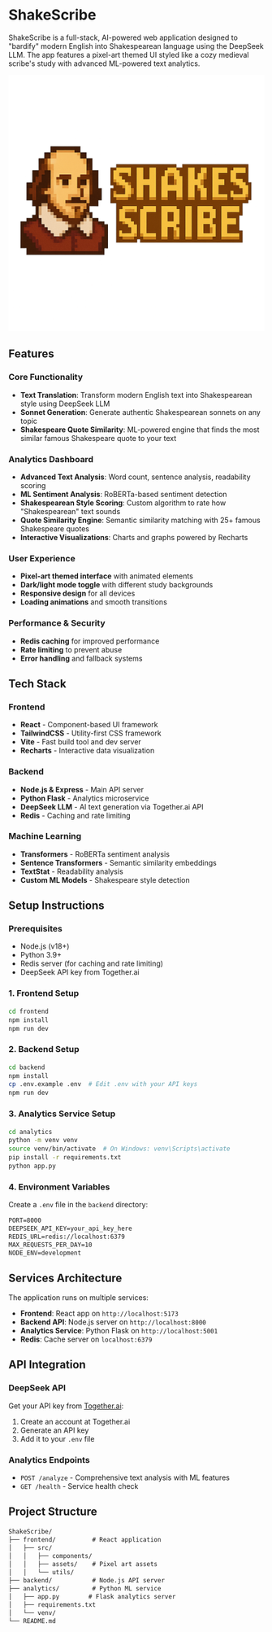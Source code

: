 # ShakeScribe

ShakeScribe is a full-stack, AI-powered web application designed to "bardify" modern English into Shakespearean language using the DeepSeek LLM. The app features a pixel-art themed UI styled like a cozy medieval scribe's study with advanced ML-powered text analytics.

![ShakeScribe](frontend/src/assets/logo.png)

## Features

### Core Functionality
- **Text Translation**: Transform modern English text into Shakespearean style using DeepSeek LLM
- **Sonnet Generation**: Generate authentic Shakespearean sonnets on any topic
- **Shakespeare Quote Similarity**: ML-powered engine that finds the most similar famous Shakespeare quote to your text

### Analytics Dashboard
- **Advanced Text Analysis**: Word count, sentence analysis, readability scoring
- **ML Sentiment Analysis**: RoBERTa-based sentiment detection
- **Shakespearean Style Scoring**: Custom algorithm to rate how "Shakespearean" text sounds
- **Quote Similarity Engine**: Semantic similarity matching with 25+ famous Shakespeare quotes
- **Interactive Visualizations**: Charts and graphs powered by Recharts

### User Experience
- **Pixel-art themed interface** with animated elements
- **Dark/light mode toggle** with different study backgrounds
- **Responsive design** for all devices
- **Loading animations** and smooth transitions

### Performance & Security
- **Redis caching** for improved performance
- **Rate limiting** to prevent abuse
- **Error handling** and fallback systems

## Tech Stack

### Frontend
- **React** - Component-based UI framework
- **TailwindCSS** - Utility-first CSS framework
- **Vite** - Fast build tool and dev server
- **Recharts** - Interactive data visualization

### Backend
- **Node.js & Express** - Main API server
- **Python Flask** - Analytics microservice
- **DeepSeek LLM** - AI text generation via Together.ai API
- **Redis** - Caching and rate limiting

### Machine Learning
- **Transformers** - RoBERTa sentiment analysis
- **Sentence Transformers** - Semantic similarity embeddings
- **TextStat** - Readability analysis
- **Custom ML Models** - Shakespeare style detection

## Setup Instructions

### Prerequisites

- Node.js (v18+)
- Python 3.9+
- Redis server (for caching and rate limiting)
- DeepSeek API key from Together.ai

### 1. Frontend Setup

```bash
cd frontend
npm install
npm run dev
```

### 2. Backend Setup

```bash
cd backend
npm install
cp .env.example .env  # Edit .env with your API keys
npm run dev
```

### 3. Analytics Service Setup

```bash
cd analytics
python -m venv venv
source venv/bin/activate  # On Windows: venv\Scripts\activate
pip install -r requirements.txt
python app.py
```

### 4. Environment Variables

Create a `.env` file in the `backend` directory:

```env
PORT=8000
DEEPSEEK_API_KEY=your_api_key_here
REDIS_URL=redis://localhost:6379
MAX_REQUESTS_PER_DAY=10
NODE_ENV=development
```

## Services Architecture

The application runs on multiple services:

- **Frontend**: React app on `http://localhost:5173`
- **Backend API**: Node.js server on `http://localhost:8000`
- **Analytics Service**: Python Flask on `http://localhost:5001`
- **Redis**: Cache server on `localhost:6379`

## API Integration

### DeepSeek API
Get your API key from [Together.ai](https://www.together.ai/):
1. Create an account at Together.ai
2. Generate an API key
3. Add it to your `.env` file

### Analytics Endpoints
- `POST /analyze` - Comprehensive text analysis with ML features
- `GET /health` - Service health check

## Project Structure

```
ShakeScribe/
├── frontend/          # React application
│   ├── src/
│   │   ├── components/
│   │   ├── assets/    # Pixel art assets
│   │   └── utils/
├── backend/           # Node.js API server
├── analytics/         # Python ML service
│   ├── app.py        # Flask analytics server
│   ├── requirements.txt
│   └── venv/
└── README.md
```
